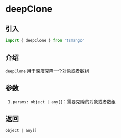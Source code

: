 # deepClone

## 引入

```ts
import { deepClone } from 'tsmango'
```

## 介绍

`deepClone` 用于深度克隆一个对象或者数组

## 参数

1. `params: object | any[]`：需要克隆的对象或者数组

## 返回

`object | any[]`
